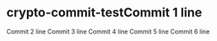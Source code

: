 # crypto-commit-testCommit 1 line
Commit 2 line
Commit 3 line
Commit 4 line
Commit 5 line
Commit 6 line
